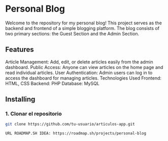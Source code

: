 # Personal Blog
Welcome to the repository for my personal blog! This project serves as the backend and frontend of a simple blogging platform. The blog consists of two primary sections: the Guest Section and the Admin Section. 

## Features
Article Management: Add, edit, or delete articles easily from the admin dashboard.
Public Access: Anyone can view articles on the home page and read individual articles.
User Authentication: Admin users can log in to access the dashboard for managing articles.
Technologies Used
Frontend: HTML, CSS
Backend: PHP
Database: MySQL

## Installing
### 1. Clonar el repositorio

```bash
git clone https://github.com/tu-usuario/articulos-app.git

URL ROADMAP.SH IDEA: https://roadmap.sh/projects/personal-blog
